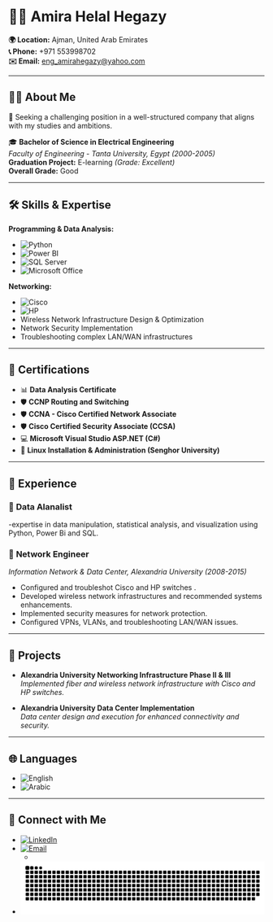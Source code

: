 # 👩‍💻 Amira Helal Hegazy

**🌍 Location:** Ajman, United Arab Emirates  
**📞 Phone:** +971 553998702  
**✉️ Email:** [eng_amirahegazy@yahoo.com](mailto:eng_amirahegazy@yahoo.com)

---

## 👨‍🎓 About Me

🔎 Seeking a challenging position in a well-structured company that aligns with my studies and ambitions.

🎓 **Bachelor of Science in Electrical Engineering**  
_Faculty of Engineering - Tanta University, Egypt (2000-2005)_  
**Graduation Project:** E-learning _(Grade: Excellent)_  
**Overall Grade:** Good

---

## 🛠️ Skills & Expertise

**Programming & Data Analysis:**
- ![Python](https://img.shields.io/badge/-Python-3776AB?style=flat-square&logo=python&logoColor=white)  
- ![Power BI](https://img.shields.io/badge/-Power%20BI-F2C811?style=flat-square&logo=power-bi&logoColor=black)  
- ![SQL Server](https://img.shields.io/badge/-SQL%20Server-CC2927?style=flat-square&logo=microsoft-sql-server&logoColor=white)  
- ![Microsoft Office](https://img.shields.io/badge/-Microsoft%20Office-D83B01?style=flat-square&logo=microsoft-office&logoColor=white)

**Networking:**
- ![Cisco](https://img.shields.io/badge/-Cisco-1BA0D7?style=flat-square&logo=cisco&logoColor=white)
- ![HP](https://img.shields.io/badge/-HP-0096D6?style=flat-square&logo=hp&logoColor=white)
- Wireless Network Infrastructure Design & Optimization
- Network Security Implementation
- Troubleshooting complex LAN/WAN infrastructures

---

## 📜 Certifications


- 📊 **Data Analysis Certificate** 
- 🛡️ **CCNP Routing and Switching**  
- 🛡️ **CCNA - Cisco Certified Network Associate**  
- 🛡️ **Cisco Certified Security Associate (CCSA)**  
- 💻 **Microsoft Visual Studio ASP.NET (C#)**  
- 🐧 **Linux Installation & Administration (Senghor University)**  

---

## 💼 Experience
### 🔧 **Data Alanalist**
-expertise in data manipulation, statistical analysis, and visualization using Python, Power Bi and SQL.
### 🔧 **Network Engineer**  
_Information Network & Data Center, Alexandria University (2008-2015)_

- Configured and troubleshot Cisco and HP switches .
- Developed wireless network infrastructures and recommended systems enhancements.
- Implemented security measures for network protection.
- Configured VPNs, VLANs, and troubleshooting LAN/WAN issues.


---

## 🚀 Projects

- **Alexandria University Networking Infrastructure Phase II & III**  
  _Implemented fiber and wireless network infrastructure with Cisco and HP switches._
  
- **Alexandria University Data Center Implementation**  
  _Data center design and execution for enhanced connectivity and security._

---

## 🌐 Languages

- ![English](https://img.shields.io/badge/English-Very%20Good-blue)  
- ![Arabic](https://img.shields.io/badge/Arabic-Mother%20Tongue-green)

---

## 🔗 Connect with Me

- [![LinkedIn](https://img.shields.io/badge/-LinkedIn-0077B5?style=flat-square&logo=linkedin&logoColor=white)](https://www.linkedin.com/in/amira-hegazy-56883979/)  
- [![Email](https://img.shields.io/badge/-Email-D14836?style=flat-square&logo=gmail&logoColor=white)](mailto:eng_amirahegazy@yahoo.com)
- - <div align="center">
  <img src="https://raw.githubusercontent.com/Platane/snk/output/github-contribution-grid-snake-dark.svg" alt="Dark Mode Snake Animation" />
</div>

